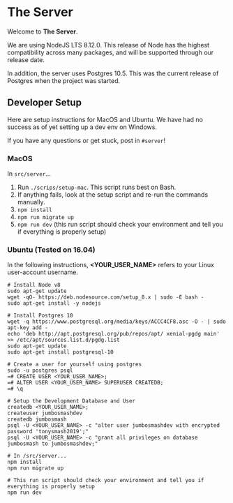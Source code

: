 # The Server

Welcome to __The Server__.

We are using NodeJS LTS 8.12.0. This release of Node has the highest compatibility across many packages, and will be supported through our release date.

In addition, the server uses Postgres 10.5. This was the current release of Postgres when the project was started.

## Developer Setup

Here are setup instructions for MacOS and Ubuntu. We have had no success as of yet setting up a dev env on Windows.

If you have any questions or get stuck, post in `#server`!

### MacOS
In `src/server`...
1. Run `./scrips/setup-mac`. This script runs best on Bash.
2. If anything fails, look at the setup script and re-run the commands manually.
3. `npm install`
4. `npm run migrate up`
5. `npm run dev` (this run script should check your environment and tell you if everything is properly setup)

### Ubuntu (Tested on 16.04)

In the following instructions, __<YOUR_USER_NAME>__ refers to your Linux user-account username.

```
# Install Node v8
sudo apt-get update
wget -qO- https://deb.nodesource.com/setup_8.x | sudo -E bash -
sudo apt-get install -y nodejs

# Install Postgres 10
wget -q https://www.postgresql.org/media/keys/ACCC4CF8.asc -O - | sudo apt-key add -
echo 'deb http://apt.postgresql.org/pub/repos/apt/ xenial-pgdg main' >> /etc/apt/sources.list.d/pgdg.list
sudo apt-get update
sudo apt-get install postgresql-10

# Create a user for yourself using postgres
sudo -u postgres psql
=# CREATE USER <YOUR_USER_NAME>;
=# ALTER USER <YOUR_USER_NAME> SUPERUSER CREATEDB;
=# \q

# Setup the Development Database and User
createdb <YOUR_USER_NAME>;
createuser jumbosmashdev
createdb jumbosmash
psql -U <YOUR_USER_NAME> -c "alter user jumbosmashdev with encrypted password 'tonysmash2019';"
psql -U <YOUR_USER_NAME> -c "grant all privileges on database jumbosmash to jumbosmashdev;"

# In /src/server...
npm install
npm run migrate up

# This run script should check your environment and tell you if everything is properly setup
npm run dev
```
